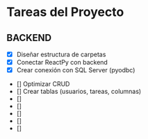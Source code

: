 # Tareas del Proyecto

## BACKEND
- [x] Diseñar estructura de carpetas
- [x] Conectar ReactPy con backend
- [x] Crear conexión con SQL Server (pyodbc)
- [] Optimizar CRUD
- [] Crear tablas (usuarios, tareas, columnas)
- [] 
- [] 
- [] 
- [] 
- [] 
